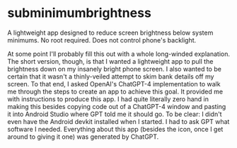 # subminimumbrightness
A lightweight app designed to reduce screen brightness below system minimums. No root required. Does not control phone's backlight.

At some point I'll probably fill this out with a whole long-winded explanation. The short version, though, is that I wanted a lightweight
app to pull the brightness down on my insanely bright phone screen. I also wanted to be certain that it wasn't a thinly-veiled attempt to
skim bank details off my screen. To that end, I asked OpenAI's ChatGPT-4 implementation to walk me through the steps to create an app to
achieve this goal. It provided me with instructions to produce this app. I had quite literally zero hand in making this besides copying
code out of a ChatGPT-4 window and pasting it into Android Studio where GPT told me it should go. To be clear: I didn't even have the 
Android devkit installed when I started. I had to ask GPT what software I needed. Everything about this app (besides the icon, once I get
around to giving it one) was generated by ChatGPT.
